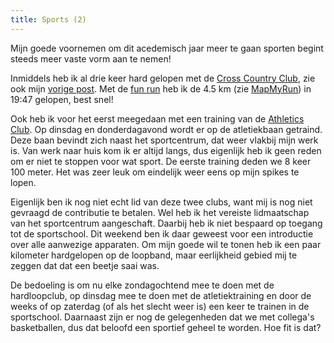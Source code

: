 ```yaml
---
title: Sports (2)
---
```

[1]: https://www.facebook.com/pages/St-Andrews-Cross-Country-Club/184368698301618
[2]: ?p=1249
[3]: https://www.facebook.com/events/458052474336864/
[4]: http://www.mapmyrun.com/routes/view/546419492
[5]: https://www.facebook.com/groups/303948843139955/

Mijn goede voornemen om dit acedemisch jaar meer te gaan sporten begint steeds meer vaste vorm aan te nemen!

Inmiddels heb ik al drie keer hard gelopen met de [Cross Country Club][1], zie ook mijn [vorige post][2]. Met de [fun run][3] heb ik de 4.5 km (zie [MapMyRun][4]) in 19:47 gelopen, best snel!

Ook heb ik voor het eerst meegedaan met een training van de [Athletics Club][5]. Op dinsdag en donderdagavond wordt er op de atletiekbaan getraind. Deze baan bevindt zich naast het sportcentrum, dat weer vlakbij mijn werk is. Van werk naar huis kom ik er altijd langs, dus eigenlijk heb ik geen reden om er niet te stoppen voor wat sport. De eerste training deden we 8 keer 100 meter. Het was zeer leuk om eindelijk weer eens op mijn spikes te lopen.

Eigenlijk ben ik nog niet echt lid van deze twee clubs, want mij is nog niet gevraagd de contributie te betalen. Wel heb ik het vereiste lidmaatschap van het sportcentrum aangeschaft. Daarbij heb ik niet bespaard op toegang tot de sportschool. Dit weekend ben ik daar geweest voor een introductie over alle aanwezige apparaten. Om mijn goede wil te tonen heb ik een paar kilometer hardgelopen op de loopband, maar eerlijkheid gebied mij te zeggen dat dat een beetje saai was.

De bedoeling is om nu elke zondagochtend mee te doen met de hardloopclub, op dinsdag mee te doen met de atletiektraining en door de weeks of op zaterdag (of als het slecht weer is) een keer te trainen in de sportschool. Daarnaast zijn er nog de gelegenheden dat we met collega's basketballen, dus dat beloofd een sportief geheel te worden. Hoe fit is dat?